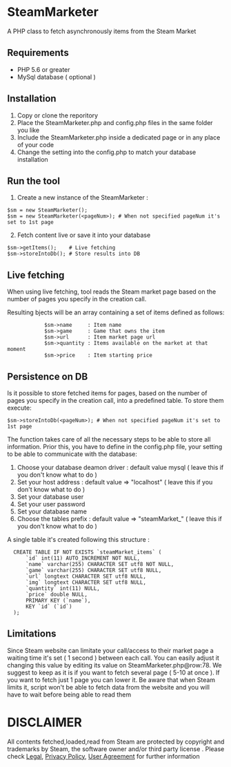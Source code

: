 # SteamMarketer
A PHP class to fetch asynchronously items from the Steam Market

## Requirements

- PHP 5.6 or greater
- MySql database ( optional )

## Installation

 1. Copy or clone the reporitory
 2. Place the SteamMarketer.php and config.php files in the same folder you like
 3. Include the SteamMarketer.php inside a dedicated page or in any place of your code
 4. Change the setting into the config.php to match your database installation

## Run the tool

 1. Create a new instance of the SteamMarketer : 
 ```
 $sm = new SteamMarketer();
 $sm = new SteamMarketer(<pageNum>); # When not specified pageNum it's set to 1st page
 ```
 2. Fetch content live or save it into your database
```
$sm->getItems();    # Live fetching
$sm->storeIntoDb(); # Store results into DB
```

## Live fetching

When using live fetching, tool reads the Steam market page based on the number of pages you specify in the creation call.

Resulting bjects will be an array containing a set of items defined as follows:
```
            $sm->name     : Item name
            $sm->game     : Game that owns the item
            $sm->url      : Item market page url
            $sm->quantity : Items available on the market at that moment
            $sm->price    : Item starting price
```

## Persistence on DB

 Is it possible to store fetched items for <pageNum> pages, based on the number of pages you specify in the creation call,  into a predefined table. To store them execute:
```
$sm->storeIntoDb(<pageNum>); # When not specified pageNum it's set to 1st page
```
The function takes care of all the necessary steps to be able to store all information. Prior this, you have to define in the config.php file, your setting to be able to communicate with the database: 
 1. Choose your database deamon driver : default value mysql ( leave this if you don't know what to do )
 2. Set your host address : default value => "localhost" ( leave this if you don't know what to do )
 3. Set your database user
 4. Set your user password
 5. Set your database name
 6. Choose the tables prefix : default value => "steamMarket_" ( leave this if you don't know what to do )

A single table it's created following this structure :

```
  CREATE TABLE IF NOT EXISTS `steamMarket_items` (
      `id` int(11) AUTO_INCREMENT NOT NULL,
      `name` varchar(255) CHARACTER SET utf8 NOT NULL,
      `game` varchar(255) CHARACTER SET utf8 NULL,
      `url` longtext CHARACTER SET utf8 NULL,
      `img` longtext CHARACTER SET utf8 NULL,
      `quantity` int(11) NULL,
      `price` double NULL,
      PRIMARY KEY (`name`),
      KEY `id` (`id`)
  );             
```

## Limitations

Since Steam website can limitate your call/access to their market page a waiting time it's set ( 1 second ) between each call. You can easily adjust it changing this value by editing its value on SteamMarketer.php@row:78. We suggest to keep as it is if you want to fetch several page ( 5-10 at once ). If you want to fetch just 1 page you can lower it. Be aware that when Steam limits it, script won't be able to fetch data from the website and you will have to wait before being able to read them

# DISCLAIMER

 All contents fetched,loaded,read from Steam are protected by copyright and trademarks by Steam, the software owner and/or third party license . Please check [Legal](http://store.steampowered.com/legal/), [Privacy Policy](http://store.steampowered.com/privacy_agreement/), [User Agreement](http://store.steampowered.com/subscriber_agreement/) for further information
